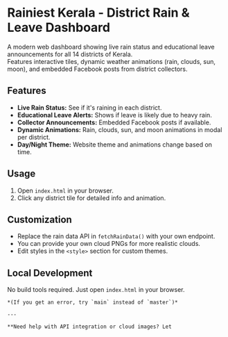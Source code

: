 # Rainiest Kerala - District Rain & Leave Dashboard

A modern web dashboard showing live rain status and educational leave announcements for all 14 districts of Kerala.  
Features interactive tiles, dynamic weather animations (rain, clouds, sun, moon), and embedded Facebook posts from district collectors.

## Features

- **Live Rain Status:** See if it's raining in each district.
- **Educational Leave Alerts:** Shows if leave is likely due to heavy rain.
- **Collector Announcements:** Embedded Facebook posts if available.
- **Dynamic Animations:** Rain, clouds, sun, and moon animations in modal per district.
- **Day/Night Theme:** Website theme and animations change based on time.

## Usage

1. Open `index.html` in your browser.
2. Click any district tile for detailed info and animation.

## Customization

- Replace the rain data API in `fetchRainData()` with your own endpoint.
- You can provide your own cloud PNGs for more realistic clouds.
- Edit styles in the `<style>` section for custom themes.

## Local Development

No build tools required. Just open `index.html` in your browser.


   ```
   *(If you get an error, try `main` instead of `master`)*

---

**Need help with API integration or cloud images? Let
